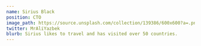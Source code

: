 ```yaml
---
name: Sirius Black
position: CTO
image_path: https://source.unsplash.com/collection/139386/600x600?a=.png
twitter: MrAliYazbek
blurb: Sirius likes to travel and has visited over 50 countries.
---
```

